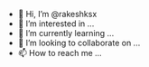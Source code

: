 - 👋 Hi, I’m @rakeshksx
- 👀 I’m interested in ...
- 🌱 I’m currently learning ...
- 💞️ I’m looking to collaborate on ...
- 📫 How to reach me ...

<!---
rakeshksx/rakeshksx is a ✨ special ✨ repository because its `README.md` (this file) appears on your GitHub profile.
You can click the Preview link to take a look at your changes.
--->
